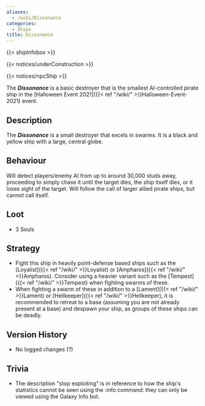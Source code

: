 ```yaml
---
aliases:
  - /wiki/Dissonance
categories:
  - Ships
title: Dissonance
---
```


{{< shipInfobox >}}

{{< notices/underConstruction >}}

{{< notices/npcShip >}}

The **_Dissonance_** is a basic destroyer that is the smallest AI-controlled pirate ship in the [Halloween Event 2021]({{< ref "/wiki/" >}}Halloween-Event-2021) event.

## Description

The **_Dissonance_** is a small destroyer that excels in swarms. It is a black and yellow ship with a large, central globe.

## Behaviour

Will detect players/enemy AI from up to around 30,000 studs away, proceeding to simply chase it until the target dies, the ship itself dies, or it loses sight of the target. Will follow the call of larger allied pirate ships, but cannot call itself.

## Loot

- 3 Souls

## Strategy

- Fight this ship in heavily point-defense based ships such as the [Loyalist]({{< ref "/wiki/" >}}Loyalist) or [Ampharos]({{< ref "/wiki/" >}}Ampharos). Consider using a heavier variant such as the [Tempest]({{< ref "/wiki/" >}}Tempest) when fighting swarms of these.
- When fighting a swarm of these in addition to a [Lament]({{< ref "/wiki/" >}}Lament) or [Hellkeeper]({{< ref "/wiki/" >}}Hellkeeper), it is recommended to retreat to a base (assuming you are not already present at a base) and despawn your ship, as groups of these ships can be deadly.

## Version History

- No logged changes (?)

## Trivia

- The description "stop exploiting" is in reference to how the ship's statistics cannot be seen using the :info command: they can only be viewed using the Galaxy Info bot.
